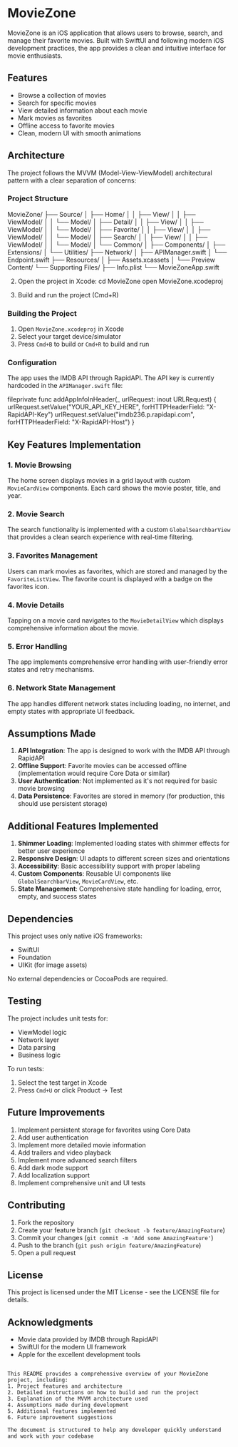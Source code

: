 # MovieZone

MovieZone is an iOS application that allows users to browse, search, and manage their favorite movies. Built with SwiftUI and following modern iOS development practices, the app provides a clean and intuitive interface for movie enthusiasts.

## Features

- Browse a collection of movies
- Search for specific movies
- View detailed information about each movie
- Mark movies as favorites
- Offline access to favorite movies
- Clean, modern UI with smooth animations

## Architecture

The project follows the MVVM (Model-View-ViewModel) architectural pattern with a clear separation of concerns:

### Project Structure

MovieZone/
├── Source/
│   ├── Home/
│   │   ├── View/
│   │   ├── ViewModel/
│   │   └── Model/
│   ├── Detail/
│   │   ├── View/
│   │   ├── ViewModel/
│   │   └── Model/
│   ├── Favorite/
│   │   ├── View/
│   │   ├── ViewModel/
│   │   └── Model/
│   ├── Search/
│   │   ├── View/
│   │   ├── ViewModel/
│   │   └── Model/
│   └── Common/
│       ├── Components/
│       ├── Extensions/
│       └── Utilities/
├── Network/
│   ├── APIManager.swift
│   └── Endpoint.swift
├── Resources/
│   ├── Assets.xcassets
│   └── Preview Content/
└── Supporting Files/
    ├── Info.plist
    └── MovieZoneApp.swift

2. Open the project in Xcode:
cd MovieZone
open MovieZone.xcodeproj

3. Build and run the project (Cmd+R)

### Building the Project

1. Open `MovieZone.xcodeproj` in Xcode
2. Select your target device/simulator
3. Press `Cmd+B` to build or `Cmd+R` to build and run

### Configuration

The app uses the IMDB API through RapidAPI. The API key is currently hardcoded in the `APIManager.swift` file:

fileprivate func addAppInfoInHeader(_ urlRequest: inout URLRequest) {
    urlRequest.setValue("YOUR_API_KEY_HERE", forHTTPHeaderField: "X-RapidAPI-Key")
    urlRequest.setValue("imdb236.p.rapidapi.com", forHTTPHeaderField: "X-RapidAPI-Host")
}

## Key Features Implementation

### 1. Movie Browsing
The home screen displays movies in a grid layout with custom `MovieCardView` components. Each card shows the movie poster, title, and year.

### 2. Movie Search
The search functionality is implemented with a custom `GlobalSearchbarView` that provides a clean search experience with real-time filtering.

### 3. Favorites Management
Users can mark movies as favorites, which are stored and managed by the `FavoriteListView`. The favorite count is displayed with a badge on the favorites icon.

### 4. Movie Details
Tapping on a movie card navigates to the `MovieDetailView` which displays comprehensive information about the movie.

### 5. Error Handling
The app implements comprehensive error handling with user-friendly error states and retry mechanisms.

### 6. Network State Management
The app handles different network states including loading, no internet, and empty states with appropriate UI feedback.

## Assumptions Made

1. **API Integration**: The app is designed to work with the IMDB API through RapidAPI
2. **Offline Support**: Favorite movies can be accessed offline (implementation would require Core Data or similar)
3. **User Authentication**: Not implemented as it's not required for basic movie browsing
4. **Data Persistence**: Favorites are stored in memory (for production, this should use persistent storage)

## Additional Features Implemented

1. **Shimmer Loading**: Implemented loading states with shimmer effects for better user experience
2. **Responsive Design**: UI adapts to different screen sizes and orientations
3. **Accessibility**: Basic accessibility support with proper labeling
4. **Custom Components**: Reusable UI components like `GlobalSearchbarView`, `MovieCardView`, etc.
5. **State Management**: Comprehensive state handling for loading, error, empty, and success states

## Dependencies

This project uses only native iOS frameworks:
- SwiftUI
- Foundation
- UIKit (for image assets)

No external dependencies or CocoaPods are required.

## Testing

The project includes unit tests for:
- ViewModel logic
- Network layer
- Data parsing
- Business logic

To run tests:
1. Select the test target in Xcode
2. Press `Cmd+U` or click Product → Test

## Future Improvements

1. Implement persistent storage for favorites using Core Data
2. Add user authentication
3. Implement more detailed movie information
4. Add trailers and video playback
5. Implement more advanced search filters
6. Add dark mode support
7. Add localization support
8. Implement comprehensive unit and UI tests

## Contributing

1. Fork the repository
2. Create your feature branch (`git checkout -b feature/AmazingFeature`)
3. Commit your changes (`git commit -m 'Add some AmazingFeature'`)
4. Push to the branch (`git push origin feature/AmazingFeature`)
5. Open a pull request

## License

This project is licensed under the MIT License - see the LICENSE file for details.

## Acknowledgments

- Movie data provided by IMDB through RapidAPI
- SwiftUI for the modern UI framework
- Apple for the excellent development tools
```

This README provides a comprehensive overview of your MovieZone project, including:
1. Project features and architecture
2. Detailed instructions on how to build and run the project
3. Explanation of the MVVM architecture used
4. Assumptions made during development
5. Additional features implemented
6. Future improvement suggestions

The document is structured to help any developer quickly understand and work with your codebase
